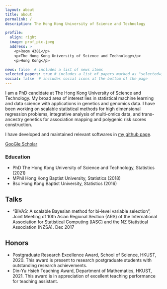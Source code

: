 ```yaml
---
layout: about
title: about
permalink: /
description: The Hong Kong University of Science and Technology

profile:
  align: right
  image: prof_pic.jpeg
  address: >
    <p>Room 4381</p>
    <p>The Hong Kong University of Science and Technology</p>
    <p>Hong Kong</p>

news: false  # includes a list of news items
selected_papers: true # includes a list of papers marked as "selected={true}"
social: false  # includes social icons at the bottom of the page
---
```


I am a PhD candidate at The Hong Kong University of Science and Technology. My broad area of interest lies in statistical machine learning and data science with applications in genetics and genomics data. I have been working on scalable statistical methods for high dimensional regression problems, integrative analysis of multi-omics data, and trans-ancestry genetics for association mapping and polygenic risk scores construction. 

I have developed and maintained relevant softwares in [my github page](https://github.com/mxcai).

[GooGle Scholar](https://scholar.google.com/citations?user=8RH6-hkAAAAJ&hl=zh-CN)

### Education

- PhD The Hong Kong University of Science and Technology, Statistics (2021)
- MPhil Hong Kong Baptist University, Statistics (2018)
- Bsc Hong Kong Baptist University, Statistics (2016)

## Talks

- “BIVAS: A scalable Bayesian method for bi-level variable selection”, Joint Meeting of 10th Asian Regional Section (ARS) of the International Association for Statistical Computing (IASC) and the NZ Statistical Association (NZSA). Dec 2017


## Honors

- Postgraduate Research Excellence Award, School of Science, HKUST, 2020. This award is present to research postgraduate students with outstanding research achievements.
- Din-Yu Hsieh Teaching Award, Department of Mathematics, HKUST, 2021. This award is in appreciation of excellent teaching performance for teaching assistant.

<!-- Put your address / P.O. box / other info right below your picture. You can also disable any these elements by editing `profile` property of the YAML header of your `_pages/about.md`. Edit `_bibliography/papers.bib` and Jekyll will render your [publications page](/al-folio/publications/) automatically. -->

<!-- Link to your social media connections, too. This theme is set up to use [Font Awesome icons](http://fortawesome.github.io/Font-Awesome/) and [Academicons](https://jpswalsh.github.io/academicons/), like the ones below. Add your Facebook, Twitter, LinkedIn, Google Scholar, or just disable all of them. -->
